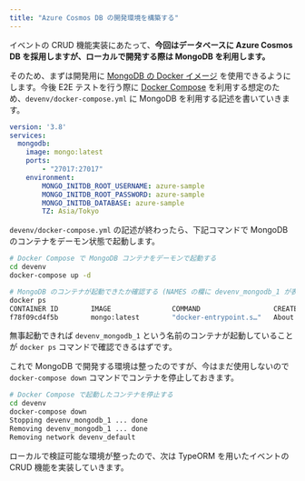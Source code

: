 ```yaml
---
title: "Azure Cosmos DB の開発環境を構築する"
---
```


イベントの CRUD 機能実装にあたって、**今回はデータベースに Azure Cosmos DB を採用しますが、ローカルで開発する際は MongoDB を利用します。**

そのため、まずは開発用に [MongoDB の Docker イメージ](https://hub.docker.com/_/mongo) を使用できるようにします。今後 E2E テストを行う際に [Docker Compose](https://docs.docker.com/compose/) を利用する想定のため、`devenv/docker-compose.yml` に MongoDB を利用する記述を書いていきます。

```yml:devenv/docker-compose.yml
version: '3.8'
services:
  mongodb:
    image: mongo:latest
    ports:
        - "27017:27017"
    environment:
        MONGO_INITDB_ROOT_USERNAME: azure-sample
        MONGO_INITDB_ROOT_PASSWORD: azure-sample
        MONGO_INITDB_DATABASE: azure-sample
        TZ: Asia/Tokyo
```

`devenv/docker-compose.yml` の記述が終わったら、下記コマンドで MongoDB のコンテナをデーモン状態で起動します。

```bash
# Docker Compose で MongoDB コンテナをデーモンで起動する
cd devenv
docker-compose up -d

# MongoDB のコンテナが起動できたか確認する (NAMES の欄に devenv_mongodb_1 が表示されていれば成功)
docker ps
CONTAINER ID        IMAGE               COMMAND                  CREATED              STATUS              PORTS                      NAMES
f78f09cd4f5b        mongo:latest        "docker-entrypoint.s…"   About a minute ago   Up About a minute   0.0.0.0:27017->27017/tcp   devenv_mongodb_1
```

無事起動できれば `devenv_mongodb_1` という名前のコンテナが起動していることが `docker ps` コマンドで確認できるはずです。

これで MongoDB で開発する環境は整ったのですが、今はまだ使用しないので `docker-compose down` コマンドでコンテナを停止しておきます。

```bash
# Docker Compose で起動したコンテナを停止する
cd devenv
docker-compose down
Stopping devenv_mongodb_1 ... done
Removing devenv_mongodb_1 ... done
Removing network devenv_default
```

ローカルで検証可能な環境が整ったので、次は TypeORM を用いたイベントの CRUD 機能を実装していきます。
